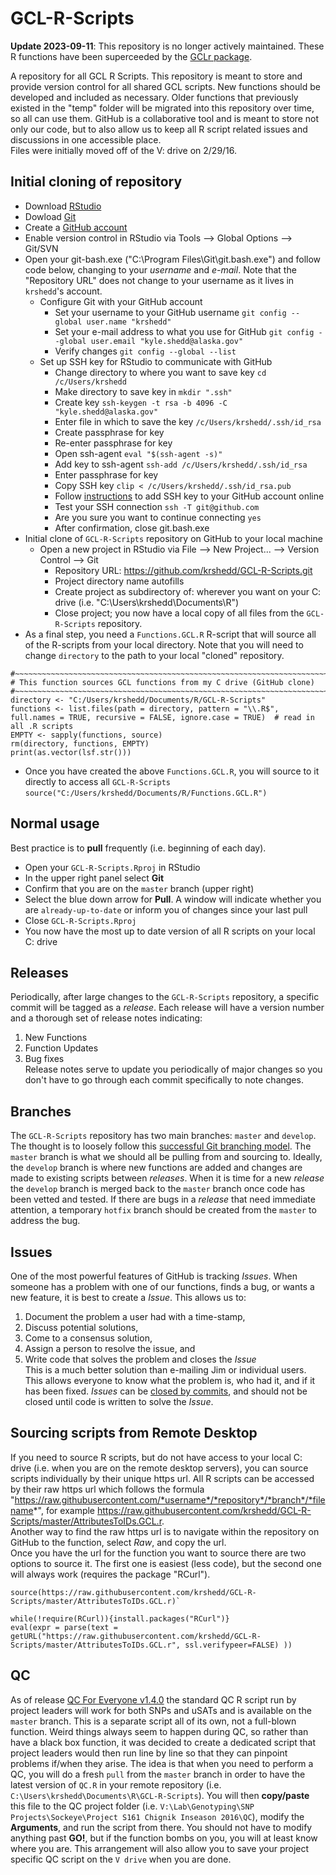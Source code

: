 # GCL-R-Scripts
**Update 2023-09-11**: This repository is no longer actively maintained. These R functions have been superceeded by the [GCLr package](https://github.com/commfish/GCLr).

A repository for all GCL R Scripts. This repository is meant to store and provide version control for all shared GCL scripts. New functions should be developed and included as necessary. Older functions that previously existed in the "temp" folder will be migrated into this repository over time, so all can use them. GitHub is a collaborative tool and is meant to store not only our code, but to also allow us to keep all R script related issues and discussions in one accessible place.  
Files were initially moved off of the V: drive on 2/29/16.

## Initial cloning of repository
* Download [RStudio](https://www.rstudio.com/products/RStudio/#Desktop)
* Dowload [Git](https://git-scm.com/download/win)
* Create a [GitHub account](https://github.com/join?source=header-home)
* Enable version control in RStudio via Tools --> Global Options --> Git/SVN
* Open your git-bash.exe ("C:\\Program Files\\Git\\git.bash.exe") and follow code below, changing to your *username* and *e-mail*. Note that the "Repository URL" does not change to your username as it lives in `krshedd`'s account.
    * Configure Git with your GitHub account
        * Set your username to your GitHub username `git config --global user.name "krshedd"`
        * Set your e-mail address to what you use for GitHub `git config --global user.email "kyle.shedd@alaska.gov"`
        * Verify changes `git config --global --list`
    * Set up SSH key for RStudio to communicate with GitHub
        * Change directory to where you want to save key `cd /c/Users/krshedd`
        * Make directory to save key in `mkdir ".ssh"`
        * Create key `ssh-keygen -t rsa -b 4096 -C "kyle.shedd@alaska.gov"`
        * Enter file in which to save the key `/c/Users/krshedd/.ssh/id_rsa`
        * Create passphrase for key
        * Re-enter passphrase for key
        * Open ssh-agent `eval "$(ssh-agent -s)"`
        * Add key to ssh-agent `ssh-add /c/Users/krshedd/.ssh/id_rsa`
        * Enter passphrase for key
        * Copy SSH key `clip < /c/Users/krshedd/.ssh/id_rsa.pub`
        * Follow [instructions](https://help.github.com/articles/adding-a-new-ssh-key-to-your-github-account/) to add SSH key to your GitHub account online
        * Test your SSH connection `ssh -T git@github.com`
        * Are you sure you want to continue connecting `yes`
        * After confirmation, close git.bash.exe
* Initial clone of `GCL-R-Scripts` repository on GitHub to your local machine
    * Open a new project in RStudio via File --> New Project... --> Version Control --> Git
        * Repository URL: <https://github.com/krshedd/GCL-R-Scripts.git>
        * Project directory name autofills
        * Create project as subdirectory of: wherever you want on your C: drive (i.e. "C:\\Users\\krshedd\\Documents\\R")
        * Close project; you now have a local copy of all files from the `GCL-R-Scripts` repository.
* As a final step, you need a `Functions.GCL.R` R-script that will source all of the R-scripts from your local directory. Note that you will need to change `directory` to the path to your local "cloned" repository.

<pre><code>#~~~~~~~~~~~~~~~~~~~~~~~~~~~~~~~~~~~~~~~~~~~~~~~~~~~~~~~~~~~~~~~~~~~~~~~~~~~~~~
# This function sources GCL functions from my C drive (GitHub clone)
#~~~~~~~~~~~~~~~~~~~~~~~~~~~~~~~~~~~~~~~~~~~~~~~~~~~~~~~~~~~~~~~~~~~~~~~~~~~~~~
directory <- "C:/Users/krshedd/Documents/R/GCL-R-Scripts"
functions <- list.files(path = directory, pattern = "\\.R$", full.names = TRUE, recursive = FALSE, ignore.case = TRUE)  # read in all .R scripts
EMPTY <- sapply(functions, source)
rm(directory, functions, EMPTY)
print(as.vector(lsf.str()))
</code></pre>
* Once you have created the above `Functions.GCL.R`, you will source to it directly to access all `GCL-R-Scripts`  
`source("C:/Users/krshedd/Documents/R/Functions.GCL.R")`

## Normal usage
Best practice is to **pull** frequently (i.e. beginning of each day).

* Open your `GCL-R-Scripts.Rproj` in RStudio
* In the upper right panel select **Git**
* Confirm that you are on the `master` branch (upper right)
* Select the blue down arrow for **Pull**. A window will indicate whether you are `already-up-to-date` or inform you of changes since your last pull
* Close `GCL-R-Scripts.Rproj`
* You now have the most up to date version of all R scripts on your local C: drive

## Releases
Periodically, after large changes to the `GCL-R-Scripts` repository, a specific commit will be tagged as a *release*. Each release will have a version number and a thorough set of release notes indicating:  
1. New Functions  
2. Function Updates  
3. Bug fixes  
Release notes serve to update you periodically of major changes so you don't have to go through each commit specifically to note changes.

## Branches
The `GCL-R-Scripts` repository has two main branches: `master` and `develop`. The thought is to loosely follow this [successful Git branching model](http://nvie.com/posts/a-successful-git-branching-model/). The `master` branch is what we should all be pulling from and sourcing to. Ideally, the `develop` branch is where new functions are added and changes are made to existing scripts between *releases*. When it is time for a new *release* the `develop` branch is merged back to the `master` branch once code has been vetted and tested. If there are bugs in a *release* that need immediate attention, a temporary `hotfix` branch should be created from the `master` to address the bug.

## Issues
One of the most powerful features of GitHub is tracking *Issues*. When someone has a problem with one of our functions, finds a bug, or wants a new feature, it is best to create a *Issue*. This allows us to:  
1. Document the problem a user had with a time-stamp,  
2. Discuss potential solutions,  
3. Come to a consensus solution,  
4. Assign a person to resolve the issue, and  
5. Write code that solves the problem and closes the *Issue*  
This is a much better solution than e-mailing Jim or individual users. This allows everyone to know what the problem is, who had it, and if it has been fixed. *Issues* can be [closed by commits](https://help.github.com/articles/closing-issues-via-commit-messages/), and should not be closed until code is written to solve the *Issue*.

## Sourcing scripts from Remote Desktop
If you need to source R scripts, but do not have access to your local C: drive (i.e. when you are on the remote desktop servers), you can source scripts individually by their unique https url. All R scripts can be accessed by their raw https url which follows the formula "https://raw.githubusercontent.com/*username*/*repository*/*branch*/*filename*", for example <https://raw.githubusercontent.com/krshedd/GCL-R-Scripts/master/AttributesToIDs.GCL.r>.  
Another way to find the raw https url is to navigate within the repository on GitHub to the function, select *Raw*, and copy the url.  
Once you have the url for the function you want to source there are two options to source it. The first one is easiest (less code), but the second one will always work (requires the package "RCurl").  

<pre><code>source(https://raw.githubusercontent.com/krshedd/GCL-R-Scripts/master/AttributesToIDs.GCL.r)`</code></pre>

<pre><code>while(!require(RCurl)){install.packages("RCurl")}
eval(expr = parse(text = getURL("https://raw.githubusercontent.com/krshedd/GCL-R-Scripts/master/AttributesToIDs.GCL.r", ssl.verifypeer=FALSE) ))</code></pre>

## QC
As of release [QC For Everyone v1.4.0](https://github.com/krshedd/GCL-R-Scripts/releases/tag/v1.4.0) the standard QC R script run by project leaders will work for both SNPs and uSATs and is available on the `master` branch. This is a separate script all of its own, not a full-blown function. Weird things always seem to happen during QC, so rather than have a black box function, it was decided to create a dedicated script that project leaders would then run line by line so that they can pinpoint problems if/when they arise. The idea is that when you need to perform a QC, you will do a fresh `pull` from the `master` branch in order to have the latest version of `QC.R` in your remote repository (i.e. `C:\Users\krshedd\Documents\R\GCL-R-Scripts`). You will then **copy/paste** this file to the QC project folder (i.e. `V:\Lab\Genotyping\SNP Projects\Sockeye\Project S161 Chignik Inseason 2016\QC`), modify the **Arguments**, and run the script from there. You should not have to modify anything past **GO!**, but if the function bombs on you, you will at least know where you are. This arrangement will also allow you to save your project specific QC script on the `V drive` when you are done.

